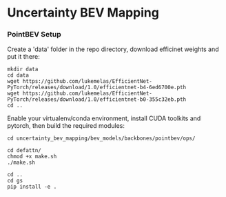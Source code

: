 # Uncertainty BEV Mapping

### PointBEV Setup

Create a 'data' folder in the repo directory, download efficinet weights and put it there:

```
mkdir data
cd data
wget https://github.com/lukemelas/EfficientNet-PyTorch/releases/download/1.0/efficientnet-b4-6ed6700e.pth
wget https://github.com/lukemelas/EfficientNet-PyTorch/releases/download/1.0/efficientnet-b0-355c32eb.pth
cd ..
```

Enable your virtualenv/conda environment, install CUDA toolkits and pytorch, then build the required modules:

```
cd uncertainty_bev_mapping/bev_models/backbones/pointbev/ops/

cd defattn/
chmod +x make.sh
./make.sh

cd ..
cd gs
pip install -e .
```
